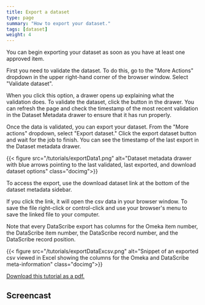 ```yaml
---
title: Export a dataset
type: page
summary: "How to export your dataset."
tags: [dataset]
weight: 4
---
```


You can begin exporting your dataset as soon as you have at least one approved item.

First you need to validate the dataset. To do this, go to the "More Actions" dropdown in the upper right-hand corner of the browser window. Select "Validate dataset".

When you click this option, a drawer opens up explaining what the validation does. To validate the dataset, click the button in the drawer. You can refresh the page and check the timestamp of the most recent validation in the Dataset Metadata drawer to ensure that it has run properly.

Once the data is validated, you can export your dataset. From the "More actions" dropdown, select "Export dataset." Click the export dataset button and wait for the job to finish. You can see the timestamp of the last export in the Dataset metadata drawer.

{{< figure src="/tutorials/exportData1.png" alt="Dataset metadata drawer with blue arrows pointing to the last validated, last exported, and download dataset options" class="docimg">}}

To access the export, use the download dataset link at the bottom of the dataset metadata sidebar.

If you click the link, it will open the csv data in your browser window. To save the file right-click or control-click and use your browser's menu to save the linked file to your computer.

Note that every DataScribe export has columns for the Omeka item number, the DataScribe item number, the DataScribe record number, and the DataScribe record position.

{{< figure src="/tutorials/exportDataExcsv.png" alt="Snippet of an exported csv viewed in Excel showing the columns for the Omeka and DataScribe meta-information" class="docimg">}}

[Download this tutorial as a pdf.](/tutorials/exportDataset.pdf)

## Screencast


